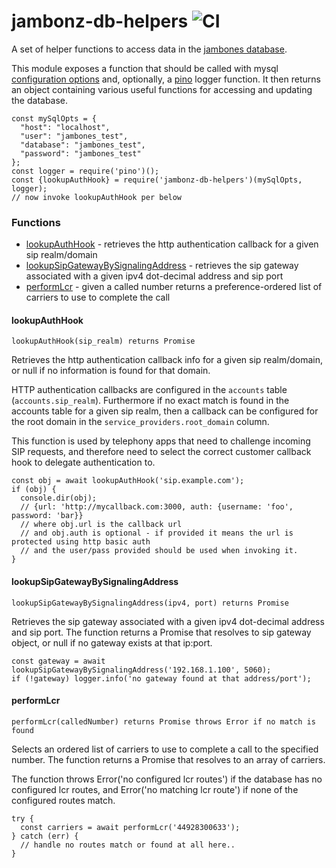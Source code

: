 # jambonz-db-helpers ![CI](https://github.com/jambonz/db-helpers/workflows/CI/badge.svg)


A set of helper functions to access data in the [jambones database](https://github.com/jambonz/jambones-api-server/blob/master/db/jambones-sql.sql).

This module exposes a function that should be called with mysql [configuration options](https://www.npmjs.com/package/mysql#connection-options) and, optionally, a [pino](https://www.npmjs.com/package/pino) logger function.  It then returns an object containing various useful functions for accessing and updating the database.

```
const mySqlOpts = {
  "host": "localhost",
  "user": "jambones_test",
  "database": "jambones_test",
  "password": "jambones_test"
};
const logger = require('pino')();
const {lookupAuthHook} = require('jambonz-db-helpers')(mySqlOpts, logger);
// now invoke lookupAuthHook per below
```

### Functions

- [lookupAuthHook](#lookupAuthHook) - retrieves the http authentication callback for a given sip realm/domain
- [lookupSipGatewayBySignalingAddress](#lookupSipGatewayBySignalingAddress) - retrieves the sip gateway associated with a given ipv4 dot-decimal address and sip port
- [performLcr](#performLcr) - given a called number returns a preference-ordered list of carriers to use to complete the call

#### lookupAuthHook
`lookupAuthHook(sip_realm) returns Promise`

Retrieves the http authentication callback info for a given sip realm/domain, or null if no information is found for that domain.

HTTP authentication callbacks are configured in the `accounts` table (`accounts.sip_realm`).  Furthermore if no exact match is found in the accounts table for a given sip realm, then a callback can be configured for the root domain in the `service_providers.root_domain` column.  

This function is used by telephony apps that need to challenge incoming SIP requests, and therefore need to select the correct customer callback hook to delegate authentication to.
```
const obj = await lookupAuthHook('sip.example.com');
if (obj) {
  console.dir(obj);
  // {url: 'http://mycallback.com:3000, auth: {username: 'foo', password: 'bar}}
  // where obj.url is the callback url
  // and obj.auth is optional - if provided it means the url is protected using http basic auth
  // and the user/pass provided should be used when invoking it.
}
```

#### lookupSipGatewayBySignalingAddress
`lookupSipGatewayBySignalingAddress(ipv4, port) returns Promise`

Retrieves the sip gateway associated with a given ipv4 dot-decimal address and sip port.  The function returns a Promise that resolves to sip gateway object, or null if no gateway exists at that ip:port.
```
const gateway = await lookupSipGatewayBySignalingAddress('192.168.1.100', 5060);
if (!gateway) logger.info('no gateway found at that address/port');
```

#### performLcr
`performLcr(calledNumber) returns Promise throws Error if no match is found`

Selects an ordered list of carriers to use to complete a call to the specified number.  The function returns a Promise that resolves to an array of carriers.  

The function throws Error('no configured lcr routes') if the database has no configured lcr routes, and Error('no matching lcr route') if none of the configured routes match.
```
try {
  const carriers = await performLcr('44928300633');
} catch (err) {
  // handle no routes match or found at all here..
}
```



